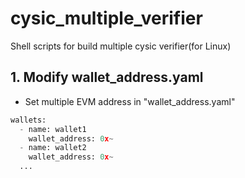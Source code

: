 # cysic_multiple_verifier
Shell scripts for build multiple cysic verifier(for Linux)

## 1. Modify wallet_address.yaml
- Set multiple EVM address in "wallet_address.yaml"
```python
wallets:
  - name: wallet1
    wallet_address: 0x~
  - name: wallet2
    wallet_address: 0x~
  ...
```
